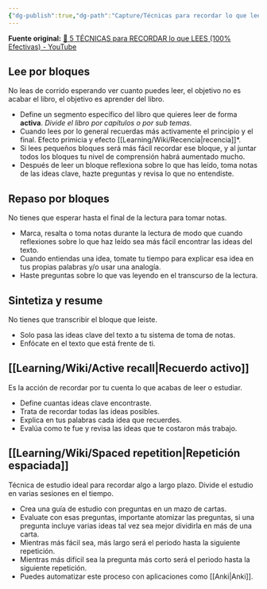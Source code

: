 ```yaml
---
{"dg-publish":true,"dg-path":"Capture/Técnicas para recordar lo que lees.md","permalink":"/capture/tecnicas-para-recordar-lo-que-lees/","created":"2024-02-27T22:10","updated":"2024-03-05T21:41"}
---
```


**Fuente original:** [💪 5 TÉCNICAS para RECORDAR lo que LEES (100% Efectivas) - YouTube](https://www.youtube.com/watch?v=Kt51Z4M39BQ)
## Lee por bloques
No leas de corrido esperando ver cuanto puedes leer, el objetivo no es acabar el libro, el objetivo es aprender del libro.
- Define un segmento específico del libro que quieres leer de forma **activa**. *Divide el libro por capítulos o por sub temas.*
- Cuando lees por lo general recuerdas más activamente el principio y el final. Efecto primicia y efecto [[Learning/Wiki/Recencia\|recencia]]*.
- Si lees pequeños bloques será más fácil recordar ese bloque, y al juntar todos los bloques tu nivel de comprensión habrá aumentado mucho.
- Después de leer un bloque reflexiona sobre lo que has leído, toma notas de las ideas clave, hazte preguntas y revisa lo que no entendiste.

## Repaso por bloques
No tienes que esperar hasta el final de la lectura para tomar notas.
- Marca, resalta o toma notas durante la lectura de modo que cuando reflexiones sobre lo que haz leído sea más fácil encontrar las ideas del texto.
- Cuando entiendas una idea, tomate tu tiempo para explicar esa idea en tus propias palabras y/o usar una analogía.
- Haste preguntas sobre lo que vas leyendo en el transcurso de la lectura.

## Sintetiza y resume
No tienes que transcribir el bloque que leiste.
- Solo pasa las ideas clave del texto a tu sistema de toma de notas.
- Enfócate en el texto que está frente de ti.

## [[Learning/Wiki/Active recall\|Recuerdo activo]]
Es la acción de recordar por tu cuenta lo que acabas de leer o estudiar.
- Define cuantas ideas clave encontraste.
- Trata de recordar todas las ideas posibles.
- Explica en tus palabras cada idea que recuerdes.
- Evalúa como te fue y revisa las ideas que te costaron más trabajo.

## [[Learning/Wiki/Spaced repetition\|Repetición espaciada]]
Técnica de estudio ideal para recordar algo a largo plazo. Divide el estudio en varias sesiones en el tiempo.
- Crea una guía de estudio con preguntas en un mazo de cartas.
- Evaluate con esas preguntas, importante atomizar las preguntas, si una pregunta incluye varias ideas tal vez sea mejor dividirla en más de una carta.
- Mientras más fácil sea, más largo será el periodo hasta la siguiente repetición.
- Mientras más difícil sea la pregunta más corto será el periodo hasta la siguiente repetición.
- Puedes automatizar este proceso con aplicaciones como [[Anki\|Anki]].